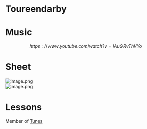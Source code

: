 # Toureendarby   
# Music   

$$
https://www.youtube.com/watch?v=IAuGRvThVYo
$$
# Sheet   
![image.png](files/image_o.png)    
![image.png](files/image_1l.png)    
# Lessons   
   
Member of [Tunes](tunes.md)    
